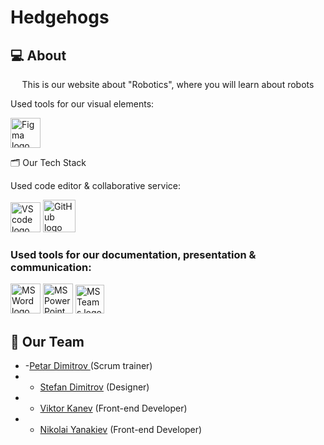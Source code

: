 # Hedgehogs
## 💻 About
<p align="center">This is our website about "Robotics", where you will learn about robots </p>
 Used tools for our visual elements:
<p align="left">
  <a href="https://www.figma.com/"><img src="https://img.icons8.com/color/344/figma--v1.png" alt="Figma logo" width=48px/></a>
 
 
 
   🗂️ Our Tech Stack
  
  Used code editor & collaborative service:
  
  <p align="left">
    <a href="https://code.visualstudio.com/"><img src="https://img.icons8.com/color/344/visual-studio-code-2019.png" alt="VS code logo" width=48px /></a>
    <a href="https://github.com/"><img src="https://img.icons8.com/nolan/344/github.png" alt="GitHub logo" width=52px /></a>
    </p>
    
    
### Used tools for our documentation, presentation & communication:
<p align="left">
 <a href="https://www.microsoft.com/en-ww/microsoft-365/word"><img src="https://img.icons8.com/color/344/ms-word.png" alt="MS Word logo" width=48px /></a>
 <a href="https://www.microsoft.com/en-ww/microsoft-365/powerpoint"><img src="https://img.icons8.com/color/344/ms-powerpoint.png" alt="MS PowerPoint logo" width=48px /></a>
 <a href="https://www.microsoft.com/en/microsoft-teams/group-chat-software"><img src="https://img.icons8.com/color/344/microsoft-teams.png" alt = "MS Teams logo" width=46px /></a>
 </p>
 
 ## 🧒 Our Team
 
- -<a href = "https://github.com/PPDimitrov22">Petar Dimitrov </a> (Scrum trainer)
- - <a href = "https://github.com/SDDimitrov22">Stefan Dimitrov</a> (Designer)
- - <a href = "https://github.com/VBKanev22">Viktor Kanev</a> (Front-end Developer)
- - <a href = "https://github.com/NKYanakiev22">Nikolai Yanakiev</a> (Front-end Developer)
